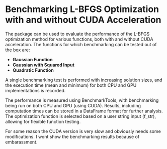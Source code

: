 # Benchmarking L-BFGS Optimization with and without CUDA Acceleration

The package can be used to evaluate the performance of the L-BFGS optimization method for various functions, both with and without CUDA acceleration. The functions for which benchmarking can be tested out of the box are:

- **Gaussian Function** 
- **Gaussian with Squared Input**
- **Quadratic Function** 

A single benchmarking test is performed with increasing solution sizes, and the execution time (mean and minimum) for both CPU and GPU implementations is recorded.

The performance is measured using BenchmarkTools, with benchmarking being run on both CPU and GPU (using CUDA). Results, including computation times can be stored in a DataFrame format for further analysis. The optimization function is selected based on a user string input (f_str), allowing for flexible function testing.

For some reason the CUDA version is very slow and obviously needs some modifications. I wont show the benchmarking results because of embarassment.